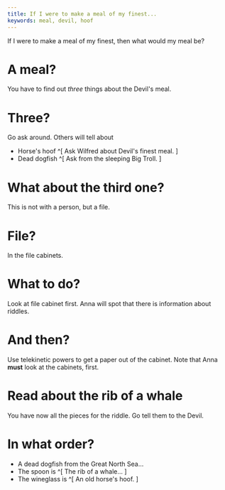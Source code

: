 ```yaml
---
title: If I were to make a meal of my finest...
keywords: meal, devil, hoof
---
```


If I were to make a meal of my finest, then what would my meal be?

# A meal?
You have to find out _three_ things about the Devil's meal.

# Three?
Go ask around. Others will tell about
 - Horse's hoof ^[ Ask Wilfred about Devil's finest meal. ]
 - Dead dogfish ^[ Ask from the sleeping Big Troll. ]

# What about the third one?
This is not with a person, but a file.

# File?
In the file cabinets.

# What to do?
Look at file cabinet first. Anna will spot that there is information about riddles.

# And then?
Use telekinetic powers to get a paper out of the cabinet. Note that Anna **must** look at the cabinets, first.

# Read about the rib of a whale
You have now all the pieces for the riddle. Go tell them to the Devil.

# In what order?
 - A dead dogfish from the Great North Sea...
 - The spoon is ^[ The rib of a whale... ]
 - The wineglass is ^[ An old horse's hoof. ]

